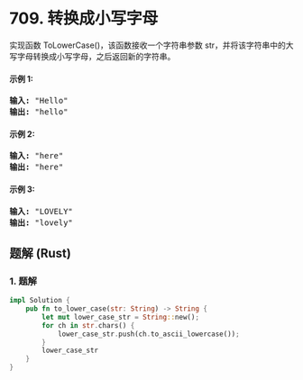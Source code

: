# 709. 转换成小写字母
实现函数 ToLowerCase()，该函数接收一个字符串参数 str，并将该字符串中的大写字母转换成小写字母，之后返回新的字符串。

#### 示例 1:
<pre>
<strong>输入:</strong> "Hello"
<strong>输出:</strong> "hello"
</pre>

#### 示例 2:
<pre>
<strong>输入:</strong> "here"
<strong>输出:</strong> "here"
</pre>

#### 示例 3:
<pre>
<strong>输入:</strong> "LOVELY"
<strong>输出:</strong> "lovely"
</pre>

## 题解 (Rust)

### 1. 题解
```Rust
impl Solution {
    pub fn to_lower_case(str: String) -> String {
        let mut lower_case_str = String::new();
        for ch in str.chars() {
            lower_case_str.push(ch.to_ascii_lowercase());
        }
        lower_case_str
    }
}
```
